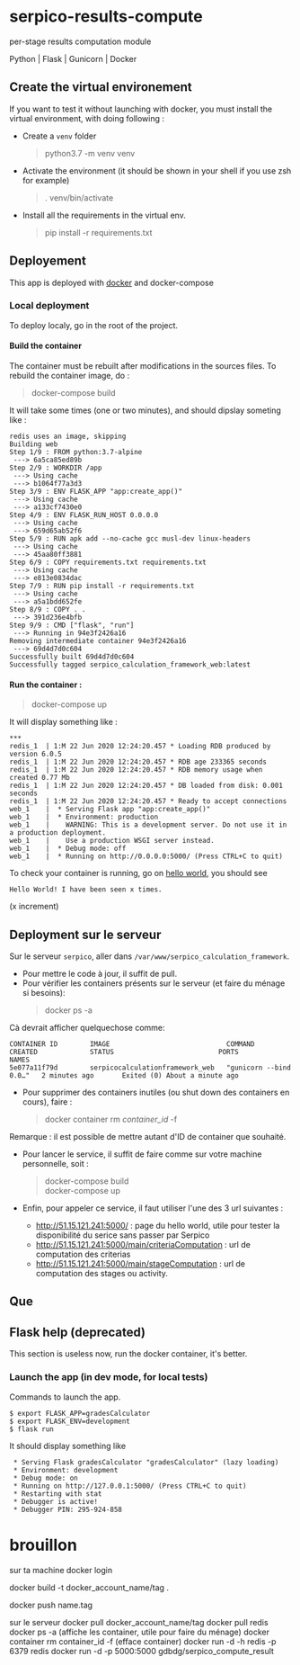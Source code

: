 # serpico-results-compute
per-stage results computation module

Python | Flask | Gunicorn | Docker

## Create the virtual environement
If you want to test it without launching with docker, you must install the virtual environment, with doing following : 
* Create a `venv` folder

    > python3.7 -m venv venv

* Activate the environment (it should be shown in your shell if you use zsh for example)

    > . venv/bin/activate


* Install all the requirements in the virtual env.

    > pip install -r requirements.txt

## Deployement
This app is deployed with  [docker](https://docs.docker.com/) and docker-compose
### Local deployment
To deploy localy, go in the root of the project.
#### Build the container
The container must  be rebuilt after modifications in the sources files. To rebuild the container image, do : 

> docker-compose build

It will take some times (one or two minutes), and should dipslay someting like : 
```
redis uses an image, skipping
Building web
Step 1/9 : FROM python:3.7-alpine
 ---> 6a5ca85ed89b
Step 2/9 : WORKDIR /app
 ---> Using cache
 ---> b1064f77a3d3
Step 3/9 : ENV FLASK_APP "app:create_app()"
 ---> Using cache
 ---> a133cf7430e0
Step 4/9 : ENV FLASK_RUN_HOST 0.0.0.0
 ---> Using cache
 ---> 659d65ab52f6
Step 5/9 : RUN apk add --no-cache gcc musl-dev linux-headers
 ---> Using cache
 ---> 45aa80ff3881
Step 6/9 : COPY requirements.txt requirements.txt
 ---> Using cache
 ---> e813e0834dac
Step 7/9 : RUN pip install -r requirements.txt
 ---> Using cache
 ---> a5a1bdd652fe
Step 8/9 : COPY . .
 ---> 391d236e4bfb
Step 9/9 : CMD ["flask", "run"]
 ---> Running in 94e3f2426a16
Removing intermediate container 94e3f2426a16
 ---> 69d4d7d0c604
Successfully built 69d4d7d0c604
Successfully tagged serpico_calculation_framework_web:latest
```
#### Run the container :

> docker-compose up


It will display something like : 
```
***
redis_1  | 1:M 22 Jun 2020 12:24:20.457 * Loading RDB produced by version 6.0.5
redis_1  | 1:M 22 Jun 2020 12:24:20.457 * RDB age 233365 seconds
redis_1  | 1:M 22 Jun 2020 12:24:20.457 * RDB memory usage when created 0.77 Mb
redis_1  | 1:M 22 Jun 2020 12:24:20.457 * DB loaded from disk: 0.001 seconds
redis_1  | 1:M 22 Jun 2020 12:24:20.457 * Ready to accept connections
web_1    |  * Serving Flask app "app:create_app()"
web_1    |  * Environment: production
web_1    |    WARNING: This is a development server. Do not use it in a production deployment.
web_1    |    Use a production WSGI server instead.
web_1    |  * Debug mode: off
web_1    |  * Running on http://0.0.0.0:5000/ (Press CTRL+C to quit)
```
To check your container is running, go on [hello world](http://0.0.0.0:5000/), you should see 
```
Hello World! I have been seen x times.
```
(x increment)


## Deployment sur le serveur
Sur le serveur ```serpico```, aller dans ```/var/www/serpico_calculation_framework```.
* Pour mettre le code à jour, il suffit de pull.
* Pour vérifier les containers présents sur le serveur (et faire du ménage si besoins): 
    > docker ps -a 

Cà devrait afficher quelquechose comme: 
```
CONTAINER ID        IMAGE                             COMMAND                  CREATED             STATUS                          PORTS               NAMES
5e077a11f79d        serpicocalculationframework_web   "gunicorn --bind 0.0…"   2 minutes ago       Exited (0) About a minute ago   
```
* Pour supprimer des containers inutiles (ou shut down des containers en  cours), faire : 
    > docker container rm *container_id* -f 

Remarque : il est possible de mettre autant d'ID de container que souhaité.
* Pour lancer le service, il suffit de faire comme sur votre machine personnelle, soit :
    >docker-compose build                                                                               
    >docker-compose up

* Enfin, pour appeler ce service, il faut utiliser l'une des 3 url suivantes : 
    * http://51.15.121.241:5000/ : page du hello world, utile pour tester la disponibilité du serice sans passer par Serpico
    * http://51.15.121.241:5000/main/criteriaComputation : url de computation des criterias
    * http://51.15.121.241:5000/main/stageComputation : url de computation des stages ou activity. 

## Que 

## Flask help (deprecated)
This section is useless now, run the docker container, it's better.
### Launch the app (in dev mode, for local tests)
Commands to launch the app.
```
$ export FLASK_APP=gradesCalculator
$ export FLASK_ENV=development
$ flask run
```
It should display something like
```
 * Serving Flask gradesCalculator "gradesCalculator" (lazy loading)
 * Environment: development
 * Debug mode: on
 * Running on http://127.0.0.1:5000/ (Press CTRL+C to quit)
 * Restarting with stat
 * Debugger is active!
 * Debugger PIN: 295-924-858
```

# brouillon
sur ta machine
docker login 

docker build -t docker_account_name/tag .

docker push name.tag

sur le serveur
docker pull docker_account_name/tag
docker pull redis
docker ps -a (affiche les container, utile pour faire du ménage)
 docker container rm container_id -f (efface container)
docker run -d -h redis -p 6379 redis 
 docker run -d -p 5000:5000 gdbdg/serpico_compute_result


